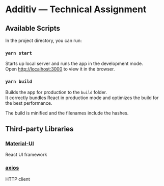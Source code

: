 # Additiv — Technical Assignment

## Available Scripts

In the project directory, you can run:

### `yarn start`

Starts up local server and runs the app in the development mode.\
Open [http://localhost:3000](http://localhost:3000) to view it in the browser.

### `yarn build`

Builds the app for production to the `build` folder.\
It correctly bundles React in production mode and optimizes the build for the best performance.

The build is minified and the filenames include the hashes.

## Third-party Libraries

### [Material-UI](https://material-ui.com/)
React UI framework

### [axios](https://github.com/axios/axios)
HTTP client
